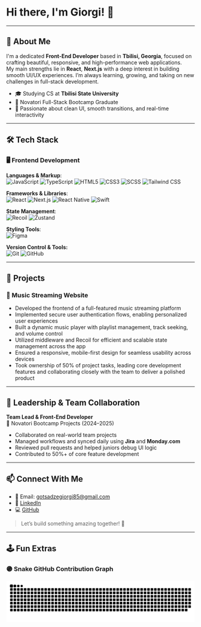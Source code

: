 <h1>Hi there, I'm Giorgi! 👋</h1>

---

## 📄 About Me

I'm a dedicated **Front-End Developer** based in **Tbilisi, Georgia**, focused on crafting beautiful, responsive, and high-performance web applications.  
My main strengths lie in **React**, **Next.js**  with a deep interest in building smooth UI/UX experiences. I’m always learning, growing, and taking on new challenges in full-stack development.

- 🎓 Studying CS at **Tbilisi State University**
- 🚀 Novatori Full-Stack Bootcamp Graduate
- 🧠 Passionate about clean UI, smooth transitions, and real-time interactivity

---

## 🛠 Tech Stack

### 🖥️ Frontend Development

**Languages & Markup**:  
![JavaScript](https://img.shields.io/badge/-JavaScript-F7DF1E?logo=javascript&logoColor=black&style=flat-square)
![TypeScript](https://img.shields.io/badge/-TypeScript-3178C6?logo=typescript&logoColor=white&style=flat-square)
![HTML5](https://img.shields.io/badge/-HTML5-E34F26?logo=html5&logoColor=white&style=flat-square)
![CSS3](https://img.shields.io/badge/-CSS3-1572B6?logo=css3&logoColor=white&style=flat-square)
![SCSS](https://img.shields.io/badge/-SCSS-CC6699?logo=sass&logoColor=white&style=flat-square)
![Tailwind CSS](https://img.shields.io/badge/-TailwindCSS-38B2AC?logo=tailwindcss&logoColor=white&style=flat-square)

**Frameworks & Libraries**:  
![React](https://img.shields.io/badge/-React-20232A?logo=react&logoColor=61DAFB&style=flat-square)
![Next.js](https://img.shields.io/badge/-Next.js-000000?logo=next.js&logoColor=white&style=flat-square)
![React Native](https://img.shields.io/badge/-React%20Native-20232A?logo=react&logoColor=61DAFB&style=flat-square)
![Swift](https://img.shields.io/badge/-Swift-FA7343?logo=swift&logoColor=white&style=flat-square)

**State Management**:  
![Recoil](https://img.shields.io/badge/-Recoil-3578E5?logo=react&logoColor=white&style=flat-square)
![Zustand](https://img.shields.io/badge/-Zustand-000000?logo=react&logoColor=white&style=flat-square)

**Styling Tools**:  
![Figma](https://img.shields.io/badge/-Figma-F24E1E?logo=figma&logoColor=white&style=flat-square)

**Version Control & Tools:**  
![Git](https://img.shields.io/badge/-Git-F05032?logo=git&logoColor=white&style=flat-square)
![GitHub](https://img.shields.io/badge/-GitHub-181717?logo=github&logoColor=white&style=flat-square)

---

## 🚀 Projects

### 🎵 Music Streaming Website

- Developed the frontend of a full-featured music streaming platform 
- Implemented secure user authentication flows, enabling personalized user experiences  
- Built a dynamic music player with playlist management, track seeking, and volume control  
- Utilized middleware and Recoil for efficient and scalable state management across the app  
- Ensured a responsive, mobile-first design for seamless usability across devices  
- Took ownership of 50% of project tasks, leading core development features and collaborating closely with the team to deliver a polished product  

---

## 👥 Leadership & Team Collaboration

**Team Lead & Front-End Developer**  
📌 Novatori Bootcamp Projects (2024–2025)

- Collaborated on real-world team projects  
- Managed workflows and synced daily using **Jira** and **Monday.com**  
- Reviewed pull requests and helped juniors debug UI logic  
- Contributed to 50%+ of core feature development

---

## 📫 Connect With Me

- 📧 Email: gotsadzegiorgi85@gmail.com  
- 💼 [LinkedIn](https://linkedin.com/in/giorgi-gotsadze-2183b8363)  
- 💻 [GitHub](https://github.com/giogocadze)

> Let’s build something amazing together! 🚀

---

## 🕹️ Fun Extras

### 🟣 Snake GitHub Contribution Graph  
![Snake](https://github.com/platane/snk/raw/output/github-contribution-grid-snake.svg)
